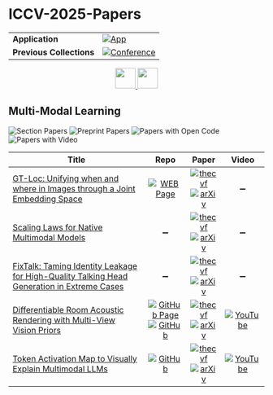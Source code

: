 # ICCV-2025-Papers

<table>
    <tr>
        <td><strong>Application</strong></td>
        <td>
            <a href="https://huggingface.co/spaces/DmitryRyumin/NewEraAI-Papers" style="float:left;">
                <img src="https://img.shields.io/badge/🤗-NewEraAI--Papers-FFD21F.svg" alt="App" />
            </a>
        </td>
    </tr>
    <tr>
        <td><strong>Previous Collections</strong></td>
        <td>
            <a href="https://github.com/DmitryRyumin/ICCV-2023-25-Papers/blob/main/README_2023.md">
                <img src="http://img.shields.io/badge/ICCV-2023-0073AE.svg" alt="Conference">
            </a>
        </td>
    </tr>
</table>

<div align="center">
    <a href="https://github.com/DmitryRyumin/ICCV-2023-25-Papers/">
        <img src="https://cdn.jsdelivr.net/gh/DmitryRyumin/NewEraAI-Papers@main/images/home.svg" width="40" alt="" />
    </a>
    <a href="https://github.com/DmitryRyumin/ICCV-2023-25-Papers/blob/main/sections/2025/main/structure-and-motion.md">
        <img src="https://cdn.jsdelivr.net/gh/DmitryRyumin/NewEraAI-Papers@main/images/right.svg" width="40" alt="" />
    </a>
</div>

## Multi-Modal Learning

![Section Papers](https://img.shields.io/badge/Section%20Papers-5-42BA16) ![Preprint Papers](https://img.shields.io/badge/Preprint%20Papers-5-b31b1b) ![Papers with Open Code](https://img.shields.io/badge/Papers%20with%20Open%20Code-2-1D7FBF) ![Papers with Video](https://img.shields.io/badge/Papers%20with%20Video-2-FF0000)

| **Title** | **Repo** | **Paper** | **Video** |
|-----------|:--------:|:---------:|:---------:|
| [GT-Loc: Unifying when and where in Images through a Joint Embedding Space](https://iccv.thecvf.com/virtual/2025/poster/544) | [![WEB Page](https://img.shields.io/badge/WEB-Page-159957.svg)](https://davidshatwell.com/gtloc.github.io/) | [![thecvf](https://img.shields.io/badge/pdf-thecvf-7395C5.svg)](https://openaccess.thecvf.com/content/ICCV2025/papers/Shatwell_GT-Loc_Unifying_When_and_Where_in_Images_Through_a_Joint_ICCV_2025_paper.pdf) <br /> [![arXiv](https://img.shields.io/badge/arXiv-2507.10473-b31b1b.svg)](http://arxiv.org/abs/2507.10473) | :heavy_minus_sign: |
| [Scaling Laws for Native Multimodal Models](https://iccv.thecvf.com/virtual/2025/poster/1224) | :heavy_minus_sign: | [![thecvf](https://img.shields.io/badge/pdf-thecvf-7395C5.svg)](https://openaccess.thecvf.com/content/ICCV2025/papers/Shukor_Scaling_Laws_for_Native_Multimodal_Models_ICCV_2025_paper.pdf) <br /> [![arXiv](https://img.shields.io/badge/arXiv-2504.07951-b31b1b.svg)](http://arxiv.org/abs/2504.07951) | :heavy_minus_sign: |
| [FixTalk: Taming Identity Leakage for High-Quality Talking Head Generation in Extreme Cases](https://iccv.thecvf.com/virtual/2025/poster/1094) | :heavy_minus_sign: | [![thecvf](https://img.shields.io/badge/pdf-thecvf-7395C5.svg)](https://openaccess.thecvf.com/content/ICCV2025/papers/Tan_FixTalk_Taming_Identity_Leakage_for_High-Quality_Talking_Head_Generation_in_ICCV_2025_paper.pdf) <br /> [![arXiv](https://img.shields.io/badge/arXiv-2507.01390-b31b1b.svg)](http://arxiv.org/abs/2507.01390) | :heavy_minus_sign: |
| [Differentiable Room Acoustic Rendering with Multi-View Vision Priors](https://iccv.thecvf.com/virtual/2025/poster/2654) | [![GitHub Page](https://img.shields.io/badge/GitHub-Page-159957.svg)](https://humathe.github.io/avdar/) <br /> [![GitHub](https://img.shields.io/github/stars/HuMathe/av-dar?style=flat)](https://github.com/HuMathe/av-dar) | [![thecvf](https://img.shields.io/badge/pdf-thecvf-7395C5.svg)](https://openaccess.thecvf.com/content/ICCV2025/papers/Jin_Differentiable_Room_Acoustic_Rendering_with_Multi-View_Vision_Priors_ICCV_2025_paper.pdf) <br /> [![arXiv](https://img.shields.io/badge/arXiv-2504.21847-b31b1b.svg)](http://arxiv.org/abs/2504.21847) | [![YouTube](https://img.shields.io/badge/YouTube-%23FF0000.svg?style=for-the-badge&logo=YouTube&logoColor=white)](https://www.youtube.com/watch?v=thtuB1kRwPU) |
| [Token Activation Map to Visually Explain Multimodal LLMs](https://iccv.thecvf.com/virtual/2025/poster/2224) | [![GitHub](https://img.shields.io/github/stars/xmed-lab/TAM?style=flat)](https://github.com/xmed-lab/TAM) | [![thecvf](https://img.shields.io/badge/pdf-thecvf-7395C5.svg)](https://openaccess.thecvf.com/content/ICCV2025/papers/Li_Token_Activation_Map_to_Visually_Explain_Multimodal_LLMs_ICCV_2025_paper.pdf) <br /> [![arXiv](https://img.shields.io/badge/arXiv-2506.23270-b31b1b.svg)](http://arxiv.org/abs/2506.23270) | [![YouTube](https://img.shields.io/badge/YouTube-%23FF0000.svg?style=for-the-badge&logo=YouTube&logoColor=white)](https://www.youtube.com/watch?v=GnVd-MuZRr8) |
